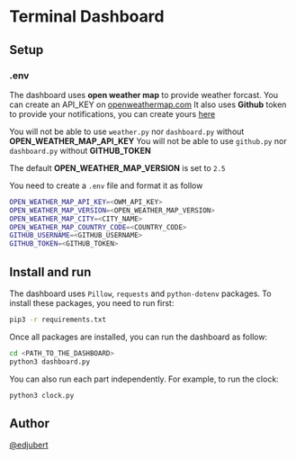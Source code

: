 # Terminal Dashboard

## Setup
### .env
The dashboard uses **open weather map** to provide weather forcast.
You can create an API_KEY on [openweathermap.com](https://openweathermap.org/api_keys)
It also uses **Github** token to provide your notifications, you can create yours [here](https://github.com/settings/tokens)

You will not be able to use `weather.py` nor `dashboard.py` without **OPEN_WEATHER_MAP_API_KEY**
You will not be able to use `github.py` nor `dashboard.py` without **GITHUB_TOKEN**

The default **OPEN_WEATHER_MAP_VERSION** is set to `2.5`

You need to create a `.env` file and format it as follow
```bash
OPEN_WEATHER_MAP_API_KEY=<OWM_API_KEY>
OPEN_WEATHER_MAP_VERSION=<OPEN_WEATHER_MAP_VERSION>
OPEN_WEATHER_MAP_CITY=<CITY_NAME>
OPEN_WEATHER_MAP_COUNTRY_CODE=<COUNTRY_CODE>
GITHUB_USERNAME=<GITHUB_USERNAME>
GITHUB_TOKEN=<GITHUB_TOKEN>
```

## Install and run
The dashboard uses `Pillow`, `requests` and `python-dotenv` packages.
To install these packages, you need to run first:
```bash
pip3 -r requirements.txt
```

Once all packages are installed, you can run the dashboard as follow:
```bash
cd <PATH_TO_THE_DASHBOARD>
python3 dashboard.py
```

You can also run each part independently.
For example, to run the clock:
```bash
python3 clock.py
```

## Author
[@edjubert](https://github.com/settings/tokens)